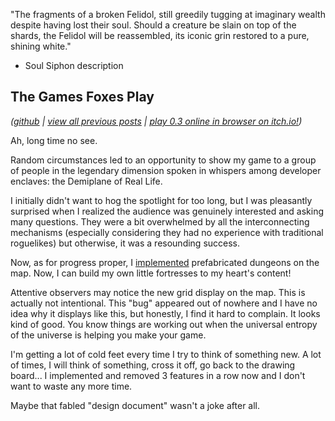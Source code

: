 "The fragments of a broken Felidol, still greedily tugging at imaginary wealth despite having lost their soul. Should a creature be slain on top of the shards, the Felidol will be reassembled, its iconic grin restored to a pure, shining white."

- Soul Siphon description

## The Games Foxes Play
*([github](https://github.com/Oneirical/The-Games-Foxes-Play) | [view all previous posts](https://github.com/Oneirical/The-Games-Foxes-Play/tree/main/design/Development%20Logs) | [play 0.3 online in browser on itch.io!](https://oneirical.itch.io/tgfp))*

Ah, long time no see.

Random circumstances led to an opportunity to show my game to a group of people in the legendary dimension spoken in whispers among developer enclaves: the Demiplane of Real Life.

I initially didn't want to hog the spotlight for too long, but I was pleasantly surprised when I realized the audience was genuinely interested and asking many questions. They were a bit overwhelmed by all the interconnecting mechanisms (especially considering they had no experience with traditional roguelikes) but otherwise, it was a resounding success.

Now, as for progress proper, I [implemented](https://cdn.discordapp.com/attachments/504088568084561930/1089395888360796201/Capture_decran_le_2023-03-25_a_23.49.55.png) prefabricated dungeons on the map. Now, I can build my own little fortresses to my heart's content!

Attentive observers may notice the new grid display on the map. This is actually not intentional. This "bug" appeared out of nowhere and I have no idea why it displays like this, but honestly, I find it hard to complain. It looks kind of good. You know things are working out when the universal entropy of the universe is helping you make your game.

I'm getting a lot of cold feet every time I try to think of something new. A lot of times, I will think of something, cross it off, go back to the drawing board... I implemented and removed 3 features in a row now and I don't want to waste any more time.

Maybe that fabled "design document" wasn't a joke after all.